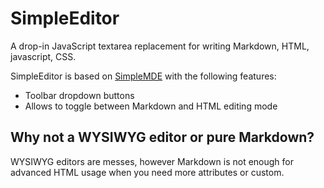 # SimpleEditor

A drop-in JavaScript textarea replacement for writing Markdown, HTML, javascript, CSS.

SimpleEditor is based on [SimpleMDE](https://github.com/NextStepWebs/simplemde-markdown-editor) with the following features:

- Toolbar dropdown buttons
- Allows to toggle between Markdown and HTML editing mode

## Why not a WYSIWYG editor or pure Markdown?

WYSIWYG editors are messes, however Markdown is not enough for advanced HTML usage when you need more attributes or custom.


